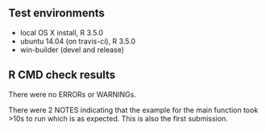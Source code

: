 ## Test environments
* local OS X install, R 3.5.0
* ubuntu 14.04 (on travis-ci), R 3.5.0
* win-builder (devel and release)

## R CMD check results
There were no ERRORs or WARNINGs.

There were 2 NOTES indicating that the example for the main function took >10s to run which is as expected. This is also the first submission.